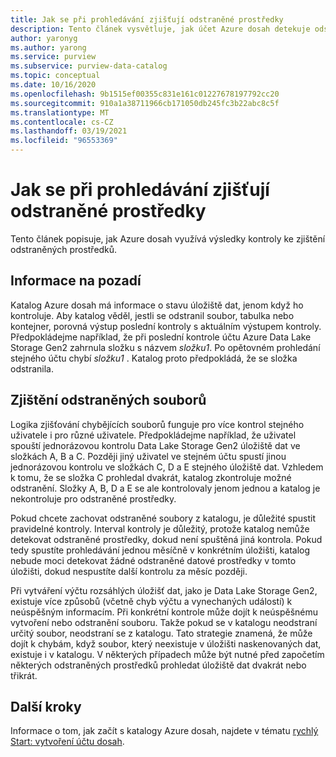 ```yaml
---
title: Jak se při prohledávání zjišťují odstraněné prostředky
description: Tento článek vysvětluje, jak účet Azure dosah detekuje odstraněné prostředky během kontrol.
author: yaronyg
ms.author: yarong
ms.service: purview
ms.subservice: purview-data-catalog
ms.topic: conceptual
ms.date: 10/16/2020
ms.openlocfilehash: 9b1515ef00355c831e161c01227678197792cc20
ms.sourcegitcommit: 910a1a38711966cb171050db245fc3b22abc8c5f
ms.translationtype: MT
ms.contentlocale: cs-CZ
ms.lasthandoff: 03/19/2021
ms.locfileid: "96553369"
---
```

# <a name="how-scans-detect-deleted-assets"></a>Jak se při prohledávání zjišťují odstraněné prostředky

Tento článek popisuje, jak Azure dosah využívá výsledky kontroly ke zjištění odstraněných prostředků.

## <a name="background-info"></a>Informace na pozadí

Katalog Azure dosah má informace o stavu úložiště dat, jenom když ho kontroluje. Aby katalog věděl, jestli se odstranil soubor, tabulka nebo kontejner, porovná výstup poslední kontroly s aktuálním výstupem kontroly. Předpokládejme například, že při poslední kontrole účtu Azure Data Lake Storage Gen2 zahrnula složku s názvem *složku1*. Po opětovném prohledání stejného účtu chybí *složku1* . Katalog proto předpokládá, že se složka odstranila.

## <a name="detecting-deleted-files"></a>Zjištění odstraněných souborů

Logika zjišťování chybějících souborů funguje pro více kontrol stejného uživatele i pro různé uživatele. Předpokládejme například, že uživatel spouští jednorázovou kontrolu Data Lake Storage Gen2 úložiště dat ve složkách A, B a C. Později jiný uživatel ve stejném účtu spustí jinou jednorázovou kontrolu ve složkách C, D a E stejného úložiště dat. Vzhledem k tomu, že se složka C prohledal dvakrát, katalog zkontroluje možné odstranění. Složky A, B, D a E se ale kontrolovaly jenom jednou a katalog je nekontroluje pro odstraněné prostředky.

Pokud chcete zachovat odstraněné soubory z katalogu, je důležité spustit pravidelné kontroly. Interval kontroly je důležitý, protože katalog nemůže detekovat odstraněné prostředky, dokud není spuštěná jiná kontrola. Pokud tedy spustíte prohledávání jednou měsíčně v konkrétním úložišti, katalog nebude moci detekovat žádné odstraněné datové prostředky v tomto úložišti, dokud nespustíte další kontrolu za měsíc později.

Při vytváření výčtu rozsáhlých úložišť dat, jako je Data Lake Storage Gen2, existuje více způsobů (včetně chyb výčtu a vynechaných událostí) k neúspěšným informacím. Při konkrétní kontrole může dojít k neúspěšnému vytvoření nebo odstranění souboru. Takže pokud se v katalogu neodstraní určitý soubor, neodstraní se z katalogu. Tato strategie znamená, že může dojít k chybám, když soubor, který neexistuje v úložišti naskenovaných dat, existuje i v katalogu. V některých případech může být nutné před započetím některých odstraněných prostředků prohledat úložiště dat dvakrát nebo třikrát.

## <a name="next-steps"></a>Další kroky

Informace o tom, jak začít s katalogy Azure dosah, najdete v tématu [rychlý Start: vytvoření účtu dosah](create-catalog-portal.md).

